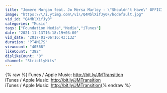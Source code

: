 ```yaml
---
title: "Jemere Morgan feat. Jo Mersa Marley - \"Shouldn't Have\" OFFICIAL VERSION"
image: "https:\/\/i.ytimg.com\/vi\/Q4MblXifJy0\/hqdefault.jpg"
vid_id: "Q4MblXifJy0"
categories: "Music"
tags: ["Foundation Media","Media","iTunes"]
date: "2021-11-13T16:18:19+03:00"
vid_date: "2017-01-06T16:43:13Z"
duration: "PT4M17S"
viewcount: "40568"
likeCount: "382"
dislikeCount: "8"
channel: "StrictlyHits"
---
```

{% raw %}iTunes / Apple Music: <a rel="nofollow" target="blank" href="http://bit.ly/JMTransition">http://bit.ly/JMTransition</a><br />iTunes / Apple Music: <a rel="nofollow" target="blank" href="http://bit.ly/JMTransition">http://bit.ly/JMTransition</a><br />iTunes / Apple Music: <a rel="nofollow" target="blank" href="http://bit.ly/JMTransition">http://bit.ly/JMTransition</a>{% endraw %}
